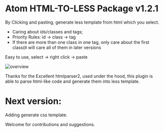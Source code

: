 # Atom HTML-TO-LESS Package v1.2.1

By Clicking and pasting, generate less template from html which you select.

- Caring about ids/classes and tags;
- Priority Rules: id -> class -> tag
- If there are more than one class in one tag, only care about the first class(it will care all of them in later versions

Easy to use, select -> right click -> paste

![overview](https://drive.google.com/uc?export=view&id=18JMchFlXAycdw4qtTqnU9Kg1KdgCjWIs)

Thanks for the Excellent htmlparser2, used under the hood, this plugin is able to parse html-like code and generate them into less template.

# Next version:
Adding generate css template.

Welcome for contributions and suggestions.
